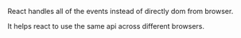 React handles all of the events instead of directly dom from browser.

It helps react to use the same api across different browsers.